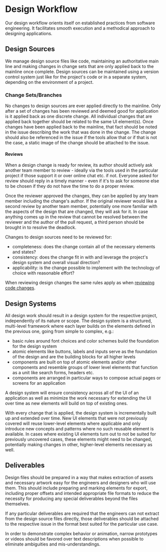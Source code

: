 # Design Workflow

Our design workflow orients itself on established practices from software
engineering. It facilitates smooth execution and a methodical approach to
designing applications.

## Design Sources

We manage design source files like code, maintaining an authoritative main line
and making changes in change sets that are only applied back to the mainline
once complete. Design sources can be maintained using a version control system
just like for the project's code or in a separate system, depending on the
environment of a project.

### Change Sets/Branches

No changes to design sources are ever applied directly to the mainline. Only
after a set of changes has been reviewed and deemed good for application is it
applied back as one discrete change. All individual changes that are applied
back together should be related to the same UI element(s). Once changes have
been applied back to the mainline, that fact should be noted in the issue
describing the work that was done in the change. The change should also be
referenced in the issue if the tools allow that or if that is not the case, a
static image of the change should be attached to the issue.

#### Reviews

When a design change is ready for review, its author should actively ask
another team member to review - ideally via the tools used in the particular
project if those support it or over online chat etc. if not. Everyone asked for
review should reply in a timely manner - even if it's to ask for someone else to
be chosen if they do not have the time to do a proper review.

Once the reviewer approved the changes, they can be applied by any team member
including the change's author. If the original reviewer would like a second
review by another team member, potentially one more familiar with the aspects of
the design that are changed, they will ask for it. In case anything comes up in
the review that cannot be resolved between the reviewer and the author of the
pull request, a third person should be brought in to resolve the deadlock.

Changes to design sources need to be reviewed for:

- completeness: does the change contain all of the necessary elements and
  states?
- consistency: does the change fit in with and leverage the project's design
  system and overall visual direction?
- applicability: is the change possible to implement with the technology of
  choice with reasonable effort?

When reviewing design changes the same rules apply as when
[reviewing code changes](../engineering/#review-guidelines).

## Design Systems

All design work should result in a design system for the respective project,
independently of its nature or scope. The design system is a structured,
multi-level framework where each layer builds on the elements defined in the
previous one, going from simple to complex, e.g.:

- basic rules around font choices and color schemes build the foundation for the
  design system
- atomic elements like buttons, labels and inputs serve as the foundation of the
  design and are the building blocks for all higher levels
- components are built on top of atomic elements and/or other components and
  resemble groups of lower level elements that function as a unit like search
  forms, headers etc.
- components are arranged in particular ways to compose actual pages or screens
  for an application

A design system will ensure consistency across all of the UI of an application
as well as minimize the work necessary for extending the UI over time as new
elements will build on top of existing ones.

With every change that is applied, the design system is incrementally built up
and extended over time. New UI elements that were not previously covered will
reuse lower-level elements where applicable and only introduce new concepts and
patterns where no such reusable element is available. In cases where existing UI
elements turn out to not be suited for previously uncovered cases, these
elements might need to be changed, potentially making changes in other,
higher-level elements necessary as well.

## Deliverables

Design files should be prepared in a way that makes extraction of assets and
necessary artwork easy for the engineers and designers who will use them. This
should include preparing and marking elements for export, including proper
offsets and intended appropriate file formats to reduce the necessity for
producing any special deliverables beyond the files themselves.

If any particular deliverables are required that the engineers can not extract
from the design source files directly, those deliverables should be attached to
the respective issue in the format best suited for the particular use case.

In order to demonstrate complex behavior or animation, narrow prototypes or
videos should be favored over text descriptions when possible to eliminate
ambiguities and mis-understandings.

